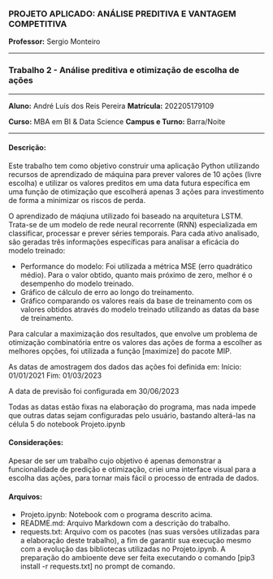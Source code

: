 ### PROJETO APLICADO: ANÁLISE PREDITIVA E VANTAGEM COMPETITIVA
**Professor:** Sergio Monteiro

------------

### Trabalho 2 - Análise preditiva e otimização de escolha de ações
------------

**Aluno:** André Luís dos Reis Pereira   **Matrícula:** 202205179109

**Curso:** MBA em BI & Data Science   **Campus e Turno:** Barra/Noite

------------

#### **Descrição:**
Este trabalho tem como objetivo construir uma aplicação Python utilizando recursos de aprendizado de máquina para prever valores de 10 ações (livre escolha) e utilizar os valores preditos em uma data futura específica em uma função de otimização que escolherá apenas 3 ações para investimento de forma a minimizar os riscos de perda.

O aprendizado de máqiuna utilizado foi baseado na arquitetura LSTM. Trata-se de um modelo de rede neural recorrente (RNN) especializada em classificar, processar e prever séries temporais.
Para cada ativo analisado, são geradas três informações específicas para analisar a eficácia do modelo treinado:
- Performance do modelo: Foi utilizada a métrica MSE (erro quadrático médio). Para o valor obtido, quanto mais próximo de zero, melhor é o desempenho do modelo treinado.
- Gráfico de cálculo de erro ao longo do treinamento.
- Gráfico comparando os valores reais da base de treinamento com os valores obtidos através do modelo treinado utilizando as datas da base de treinamento.

Para calcular a maximização dos resultados, que envolve um problema de otimização combinatória entre os valores das ações de forma a escolher as melhores opções, foi utilizada a função [maximize] do pacote MIP.

As datas de amostragem dos dados das ações foi definida em:
Início: 01/01/2021
Fim: 01/03/2023

A data de previsão foi configurada em 30/06/2023

Todas as datas estão fixas na elaboração do programa, mas nada impede que outras datas sejam configuradas pelo usuário, bastando alterá-las na célula 5 do notebook Projeto.ipynb

#### **Considerações:**
Apesar de ser um trabalho cujo objetivo é apenas demonstrar a funcionalidade de predição e otimização, criei uma interface visual para a escolha das ações, para tornar mais fácil o processo de entrada de dados.

#### **Arquivos:**
- Projeto.ipynb: Notebook com o programa descrito acima.
- README.md: Arquivo Markdown com a descrição do trabalho.
- requests.txt: Arquivo com os pacotes (nas suas versões utilizadas para a elaboração deste trabalho), a fim de garantir sua execução mesmo com a evolução das bibliotecas utilizadas no Projeto.ipynb. A preparação do ambioente deve ser feita executando o comando [pip3 install -r requests.txt] no prompt de comando.